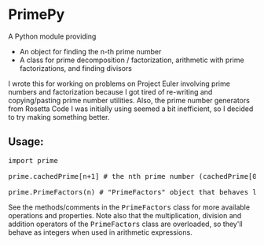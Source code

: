 PrimePy
=======

A Python module providing
- An object for finding the n-th prime number
- A class for prime decomposition / factorization, arithmetic with prime factorizations, and finding divisors


I wrote this for working on problems on Project Euler involving prime numbers and factorization because I got tired of re-writing and copying/pasting prime number utilities. Also, the prime number generators from Rosetta Code I was initially using seemed a bit inefficient, so I decided to try making something better.

## Usage:
<pre>
import prime

prime.cachedPrime[n+1] # the nth prime number (cachedPrime[0] is 2)

prime.PrimeFactors(n) # "PrimeFactors" object that behaves like a dict (prime:power pairs corresponding to natural number n)
</pre>
See the methods/comments in the <tt>PrimeFactors</tt> class for more available operations and properties. Note also that the multiplication, division and addition operators of the <tt>PrimeFactors</tt> class are overloaded, so they'll behave as integers when used in arithmetic expressions.
